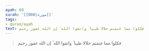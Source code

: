 ```yaml
---
ayah: 69
surah: '[[008|سورة]]'
tags:
- quran/ayah
text: فكلوا مما غنمتم حلالا طيبا ۚ واتقوا الله ۚ إن الله غفور رحيم
---
```

> فكلوا مما غنمتم حلالا طيبا ۚ واتقوا الله ۚ إن الله غفور رحيم
